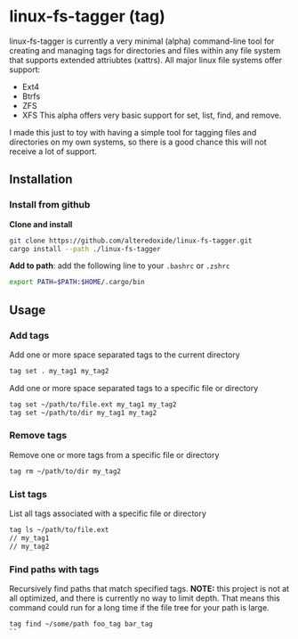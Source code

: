 # linux-fs-tagger (tag)

linux-fs-tagger is currently a very minimal (alpha) command-line tool for
creating and managing tags for directories and files within any file system that
supports extended attriubtes (xattrs).
All major linux file systems offer support:
- Ext4
- Btrfs
- ZFS
- XFS
This alpha offers very basic support for set, list, find, and remove.

I made this just to toy with having a simple tool for tagging files and
directories on my own systems, so there is a good chance this will not receive
a lot of support.

## Installation

### Install from github
**Clone and install**
```bash
git clone https://github.com/alteredoxide/linux-fs-tagger.git
cargo install --path ./linux-fs-tagger
```
**Add to path**: add the following line to your `.bashrc` or `.zshrc`
```bash
export PATH=$PATH:$HOME/.cargo/bin
```


## Usage

### Add tags
Add one or more space separated tags to the current directory
```bash
tag set . my_tag1 my_tag2
```

Add one or more space separated tags to a specific file or directory
```bash
tag set ~/path/to/file.ext my_tag1 my_tag2
tag set ~/path/to/dir my_tag1 my_tag2
```

### Remove tags
Remove one or more tags from a specific file or directory
```bash
tag rm ~/path/to/dir my_tag2
```

### List tags
List all tags associated with a specific file or directory
```bash
tag ls ~/path/to/file.ext
// my_tag1
// my_tag2
```

### Find paths with tags
Recursively find paths that match specified tags.
**NOTE:** this project is not at all optimized, and there is currently no way
to limit depth. That means this command could run for a long time if the file
tree for your path is large.
```bash
tag find ~/some/path foo_tag bar_tag
``

